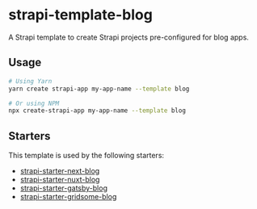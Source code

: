 # strapi-template-blog

A Strapi template to create Strapi projects pre-configured for blog apps.

## Usage

```bash
# Using Yarn
yarn create strapi-app my-app-name --template blog

# Or using NPM
npx create-strapi-app my-app-name --template blog
```

## Starters

This template is used by the following starters:

* [strapi-starter-next-blog](https://github.com/strapi/strapi-starter-next-blog)
* [strapi-starter-nuxt-blog](https://github.com/strapi/strapi-starter-nuxt-blog)
* [strapi-starter-gatsby-blog](https://github.com/strapi/strapi-starter-gatsby-blog)
* [strapi-starter-gridsome-blog](https://github.com/strapi/strapi-starter-gridsome-blog)
